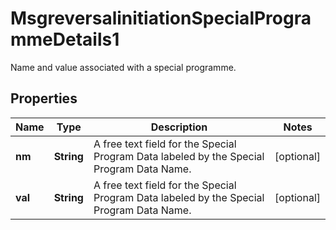 

# MsgreversalinitiationSpecialProgrammeDetails1

Name and value associated with a special programme.

## Properties

| Name | Type | Description | Notes |
|------------ | ------------- | ------------- | -------------|
|**nm** | **String** | A free text field for the Special Program Data labeled by the Special Program Data Name. |  [optional] |
|**val** | **String** | A free text field for the Special Program Data labeled by the Special Program Data Name. |  [optional] |



